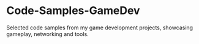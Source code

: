 # Code-Samples-GameDev
Selected code samples from my game development projects, showcasing gameplay, networking and tools.
